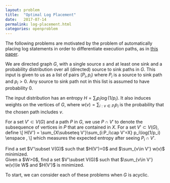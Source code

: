 ```yaml
---
layout: problem
title:  "Optimal Log Placement"
date:   2017-07-14
permalink: log-placement.html
categories: openproblem
---
```

The following problems are motivated by the problem of automatically placing log statements in order to differentiate execution paths, as in [this paper][ding].

We are directed graph $G$, with a single source $s$ and at least one sink and a probability distribution over all (directed) source to sink paths in $G$. This input is given to us as a list of pairs $(P_i,p_i)$ where $P_i$ is a source to sink path and $p_i>0$. Any source to sink path not in this list is assumed to have probability 0.

The input distribution has an entropy $H=\sum_{i}p_i\log(1/p_i)$.  It also induces weights on the vertices of $G$, where $w(v)=\sum_{i:v\in P_i} p_i$ is the probability that the chosen path includes $v$.  

For a set $V'\subset V(G)$ and a path $P$ in $G$, we use $P\cap V'$ to denote the subsequence of vertices in $P$ that are contained in $X$.  For a set $V'\subset V(G)$, define
\\[
   H(V') = \sum_{X\subseteq V'}\sum_{i:P_i\cap V'=X} p_i\log(1/p_i) \enspace ,
\\]
which measures the expected entropy after seeing $P_i\cap V'$.

<div class="problem">
  Find a set $V'\subset V(G)$ such that $H(V')=0$ and $\sum_{v\in V'} w(v)$ minimized.
</div>

<div class="problem">
  Given a $W>0$, find a set $V'\subset V(G)$ such that $\sum_{v\in V'} w(v)\le W$ and $H(V')$ is minimized.
</div>

To start, we can consider each of these problems when $G$ is acyclic.

[ding]:http://log20.dsrg.utoronto.ca/log20_sosp17_paper.pdf
